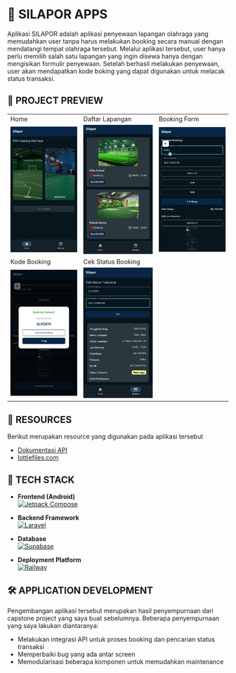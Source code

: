 # 🚀 SILAPOR APPS

Aplikasi SILAPOR adalah aplikasi penyewaan lapangan olahraga yang memudahkan user tanpa harus melakukan booking secara manual dengan mendatangi tempat olahraga tersebut.
Melalui aplikasi tersebut, user hanya perlu memilih salah satu lapangan yang ingin disewa hanya dengan mengisikan formulir penyewaan. Setelah berhasil melakukan penyewaan, user akan mendapatkan
kode boking yang dapat digunakan untuk melacak status transaksi.

## 📱 PROJECT PREVIEW
 <table>
  <tr>
     <td>Home</td>
     <td>Daftar Lapangan</td>
     <td>Booking Form</td>
  </tr>
  <tr>
    <td><img src="https://github.com/ammrbhlwn/fe-silapor/blob/main/UIUX/Home.jpg" width=250 ></td>
    <td><img src="https://github.com/ammrbhlwn/fe-silapor/blob/main/UIUX/Field.jpg" width=250 ></td>
    <td><img src="https://github.com/ammrbhlwn/fe-silapor/blob/main/UIUX/Booking.jpg" width=250 ></td>
  </tr>
   <tr>
     <td>Kode Booking</td>
     <td>Cek Status Booking</td>
  </tr>
  <tr>
    <td><img src="https://github.com/ammrbhlwn/fe-silapor/blob/main/UIUX/Code.jpg" width=250 ></td>
    <td><img src="https://github.com/ammrbhlwn/fe-silapor/blob/main/UIUX/Status.jpg" width=250 ></td>
  </tr>
 </table>
 
## 📝 RESOURCES
Berikut merupakan resource yang digunakan pada aplikasi tersebut
- [Dokumentasi API](https://documenter.getpostman.com/view/39302183/2sB2izEZAv)
- [lottiefiles.com](https://lottiefiles.com/)

## 🎯 TECH STACK
- **Frontend (Android)**  
  <a href="https://developer.android.com/jetpack/compose">
    <img src="https://blogger.googleusercontent.com/img/b/R29vZ2xl/AVvXsEjC97Z8BResg5dlPqczsRCFhP6zewWX0X0e7fVPG-G7PuUZwwZVsi9OPoqJYkgqT2h0FI95SsmWzVEgpt8b8HAqFiIxZ98TFtY4lE0b8UrtVJ2HrJebRwl6C9DslsQDl9KnBIrdHS6LtkY/s1600/jetpack+compose+icon_RGB.png" alt="Jetpack Compose" height="40">
  </a>

- **Backend Framework**  
  <a href="https://laravel.com">
    <img src="https://laravel.com/img/logomark.min.svg" alt="Laravel" height="40">
  </a>

- **Database**  
  <a href="https://supabase.com">
    <img src="https://logowik.com/content/uploads/images/supabase-icon9119.logowik.com.webp" alt="Supabase" height="40">
  </a>

- **Deployment Platform**  
  <a href="https://railway.app">
    <img src="https://railway.app/brand/icon-light.png" alt="Railway" height="40">
  </a>

## 🛠️ APPLICATION DEVELOPMENT
Pengembangan aplikasi tersebut merupakan hasil penyempurnaan dari capstone project yang saya buat sebelumnya. Beberapa penyempurnaan yang saya lakukan diantaranya:
- Melakukan integrasi API untuk proses booking dan pencarian status transaksi
- Memperbaiki bug yang ada antar screen
- Memodularisasi beberapa komponen untuk memudahkan maintenance
